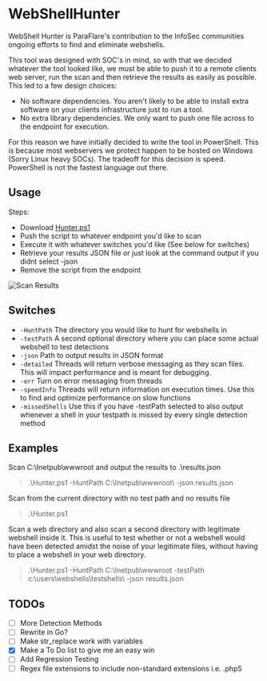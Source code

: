 # WebShellHunter
WebShell Hunter is ParaFlare's contribution to the InfoSec communities ongoing efforts to find and eliminate webshells.

This tool was designed with SOC's in mind, so with that we decided whatever the tool looked like, we must be able to push it to a remote clients web server, run the scan and then retrieve the results as easily as possible. This led to a few design choices:

- No software dependencies. You aren't likely to be able to install extra software on your clients infrastructure just to run a tool.
- No extra library dependencies. We only want to push one file across to the endpoint for execution.

For this reason we have initially decided to write the tool in PowerShell. This is because most webservers we protect happen to be hosted on Windows (Sorry Linux heavy SOCs). The tradeoff for this decision is speed. PowerShell is not the fastest language out there.

## Usage

Steps:
- Download [Hunter.ps1](https://github.com/ParaFlare/WebShellHunter/blob/master/Hunter.ps1)
- Push the script to whatever endpoint you'd like to scan
- Execute it with whatever switches you'd like (See below for switches)
- Retrieve your results JSON file or just look at the command output if you didnt select -json
- Remove the script from the endpoint

![Scan Results](https://github.com/ParaFlare/WebShellHunter/blob/master/Images/results.PNG)

## Switches

* `-HuntPath`
   The directory you would like to hunt for webshells in
* `-testPath`
   A second optional directory where you can place some actual webshell to test detections
* `-json`
  Path to output results in JSON format
* `-detailed`
 Threads will return verbose messaging as they scan files.
 This will impact performance and is meant for debugging.
* `-err`
 Turn on error messaging from threads
* `-speedInfo`
  Threads will return information on execution times.
  Use this to find and optimize performance on slow functions
* `-missedShells`
  Use this if you have -testPath selected to also output whenever a shell in your testpath is missed by every single detection method
  
## Examples

Scan C:\Inetpub\wwwroot and output the results to .\results.json
> .\Hunter.ps1 -HuntPath C:\Inetpub\wwwroot\ -json results.json

Scan from the current directory with no test path and no results file
> .\Hunter.ps1

Scan a web directory and also scan a second directory with legitimate webshell inside it. This is useful
to test whether or not a webshell would have been detected amidst the noise of your legitimate files, without having
to place a webshell in your web directory.
> .\Hunter.ps1 -HuntPath C:\Inetpub\wwwroot -testPath c:\users\webshells\testshells\ -json results.json


## TODOs

- [ ] More Detection Methods
- [ ] Rewrite in Go?
- [ ] Make str_replace work with variables
- [X] Make a To Do list to give me an easy win
- [ ] Add Regression Testing
- [ ] Regex file extensions to include non-standard extensions i.e. .php5

